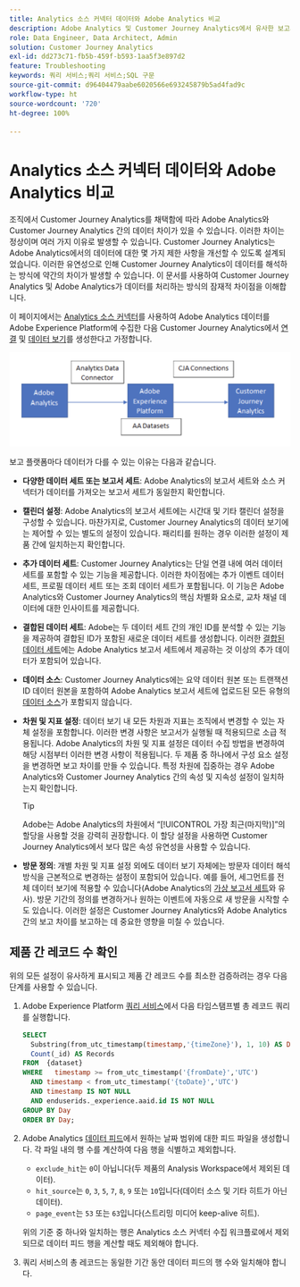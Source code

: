 ```yaml
---
title: Analytics 소스 커넥터 데이터와 Adobe Analytics 비교
description: Adobe Analytics 및 Customer Journey Analytics에서 유사한 보고서를 보는 경우 데이터의 차이점을 이해합니다.
role: Data Engineer, Data Architect, Admin
solution: Customer Journey Analytics
exl-id: dd273c71-fb5b-459f-b593-1aa5f3e897d2
feature: Troubleshooting
keywords: 쿼리 서비스;쿼리 서비스;SQL 구문
source-git-commit: d96404479aabe6020566e693245879b5ad4fad9c
workflow-type: ht
source-wordcount: '720'
ht-degree: 100%

---
```


# Analytics 소스 커넥터 데이터와 Adobe Analytics 비교

조직에서 Customer Journey Analytics를 채택함에 따라 Adobe Analytics와 Customer Journey Analytics 간의 데이터 차이가 있을 수 있습니다. 이러한 차이는 정상이며 여러 가지 이유로 발생할 수 있습니다. Customer Journey Analytics는 Adobe Analytics에서의 데이터에 대한 몇 가지 제한 사항을 개선할 수 있도록 설계되었습니다. 이러한 유연성으로 인해 Customer Journey Analytics이 데이터를 해석하는 방식에 약간의 차이가 발생할 수 있습니다. 이 문서를 사용하여 Customer Journey Analytics 및 Adobe Analytics가 데이터를 처리하는 방식의 잠재적 차이점을 이해합니다.

이 페이지에서는 [Analytics 소스 커넥터](https://experienceleague.adobe.com/docs/experience-platform/sources/ui-tutorials/create/adobe-applications/analytics.html)를 사용하여 Adobe Analytics 데이터를 Adobe Experience Platform에 수집한 다음 Customer Journey Analytics에서 [연결](/help/connections/overview.md) 및 [데이터 보기](/help/data-views/data-views.md)를 생성한다고 가정합니다.

![해당 데이터는 Adobe Analytics에서 데이터 커넥터를 통해 Adobe Experience Platform으로, 그리고 CJA 연결을 사용하여 Custoer Journey Analytics로 이동합니다.](assets/compare.png)

보고 플랫폼마다 데이터가 다를 수 있는 이유는 다음과 같습니다.

* **다양한 데이터 세트 또는 보고서 세트**: Adobe Analytics의 보고서 세트와 소스 커넥터가 데이터를 가져오는 보고서 세트가 동일한지 확인합니다.
* **캘린더 설정**: Adobe Analytics의 보고서 세트에는 시간대 및 기타 캘린더 설정을 구성할 수 있습니다. 마찬가지로, Customer Journey Analytics의 데이터 보기에는 제어할 수 있는 별도의 설정이 있습니다. 패리티를 원하는 경우 이러한 설정이 제품 간에 일치하는지 확인합니다.
* **추가 데이터 세트**: Customer Journey Analytics는 단일 연결 내에 여러 데이터 세트를 포함할 수 있는 기능을 제공합니다. 이러한 차이점에는 추가 이벤트 데이터 세트, 프로필 데이터 세트 또는 조회 데이터 세트가 포함됩니다. 이 기능은 Adobe Analytics와 Customer Journey Analytics의 핵심 차별화 요소로, 교차 채널 데이터에 대한 인사이트를 제공합니다.
* **결합된 데이터 세트**: Adobe는 두 데이터 세트 간의 개인 ID를 분석할 수 있는 기능을 제공하여 결합된 ID가 포함된 새로운 데이터 세트를 생성합니다. 이러한 [결합된 데이터 세트](/help/stitching/overview.md)에는 Adobe Analytics 보고서 세트에서 제공하는 것 이상의 추가 데이터가 포함되어 있습니다.
* **데이터 소스**: Customer Journey Analytics에는 요약 데이터 원본 또는 트랜잭션 ID 데이터 원본을 포함하여 Adobe Analytics 보고서 세트에 업로드된 모든 유형의 [데이터 소스](https://experienceleague.adobe.com/ko/docs/analytics/import/data-sources/overview)가 포함되지 않습니다.
* **차원 및 지표 설정**: 데이터 보기 내 모든 차원과 지표는 조직에서 변경할 수 있는 자체 설정을 포함합니다. 이러한 변경 사항은 보고서가 실행될 때 적용되므로 소급 적용됩니다. Adobe Analytics의 차원 및 지표 설정은 데이터 수집 방법을 변경하여 해당 시점부터 이러한 변경 사항이 적용됩니다. 두 제품 중 하나에서 구성 요소 설정을 변경하면 보고 차이를 만들 수 있습니다. 특정 차원에 집중하는 경우 Adobe Analytics와 Customer Journey Analytics 간의 속성 및 지속성 설정이 일치하는지 확인합니다.

  >[!TIP]
  >
  >Adobe는 Adobe Analytics의 차원에서 “[!UICONTROL 가장 최근(마지막)]”의 할당을 사용할 것을 강력히 권장합니다. 이 할당 설정을 사용하면 Customer Journey Analytics에서 보다 많은 속성 유연성을 사용할 수 있습니다.

* **방문 정의**: 개별 차원 및 지표 설정 외에도 데이터 보기 자체에는 방문자 데이터 해석 방식을 근본적으로 변경하는 설정이 포함되어 있습니다. 예를 들어, 세그먼트를 전체 데이터 보기에 적용할 수 있습니다(Adobe Analytics의 [가상 보고서 세트](https://experienceleague.adobe.com/ko/docs/analytics/components/virtual-report-suites/vrs-about)와 유사). 방문 기간의 정의를 변경하거나 원하는 이벤트에 자동으로 새 방문을 시작할 수도 있습니다. 이러한 설정은 Customer Journey Analytics와 Adobe Analytics 간의 보고 차이를 보고하는 데 중요한 영향을 미칠 수 있습니다.

## 제품 간 레코드 수 확인

위의 모든 설정이 유사하게 표시되고 제품 간 레코드 수를 최소한 검증하려는 경우 다음 단계를 사용할 수 있습니다.

1. Adobe Experience Platform [쿼리 서비스](https://experienceleague.adobe.com/ko/docs/experience-platform/query/home)에서 다음 타임스탬프별 총 레코드 쿼리를 실행합니다.

   ```sql
   SELECT
     Substring(from_utc_timestamp(timestamp,'{timeZone}'), 1, 10) AS Day,
     Count(_id) AS Records
   FROM  {dataset}
   WHERE   timestamp >= from_utc_timestamp('{fromDate}','UTC')
     AND timestamp < from_utc_timestamp('{toDate}','UTC')
     AND timestamp IS NOT NULL
     AND enduserids._experience.aaid.id IS NOT NULL
   GROUP BY Day
   ORDER BY Day;
   ```

1. Adobe Analytics [데이터 피드](https://experienceleague.adobe.com/ko/docs/analytics/export/analytics-data-feed/data-feed-overview)에서 원하는 날짜 범위에 대한 피드 파일을 생성합니다. 각 파일 내의 행 수를 계산하여 다음 행을 식별하고 제외합니다.

   * `exclude_hit`는 `0`이 아닙니다(두 제품의 Analysis Workspace에서 제외된 데이터).
   * `hit_source`는 `0`, `3`, `5`, `7`, `8`, `9` 또는 `10`입니다(데이터 소스 및 기타 히트가 아닌 데이터).
   * `page_event`는 `53` 또는 `63`입니다(스트리밍 미디어 keep-alive 히트).

   위의 기준 중 하나와 일치하는 행은 Analytics 소스 커넥터 수집 워크플로에서 제외되므로 데이터 피드 행을 계산할 때도 제외해야 합니다.

1. 쿼리 서비스의 총 레코드는 동일한 기간 동안 데이터 피드의 행 수와 일치해야 합니다.
